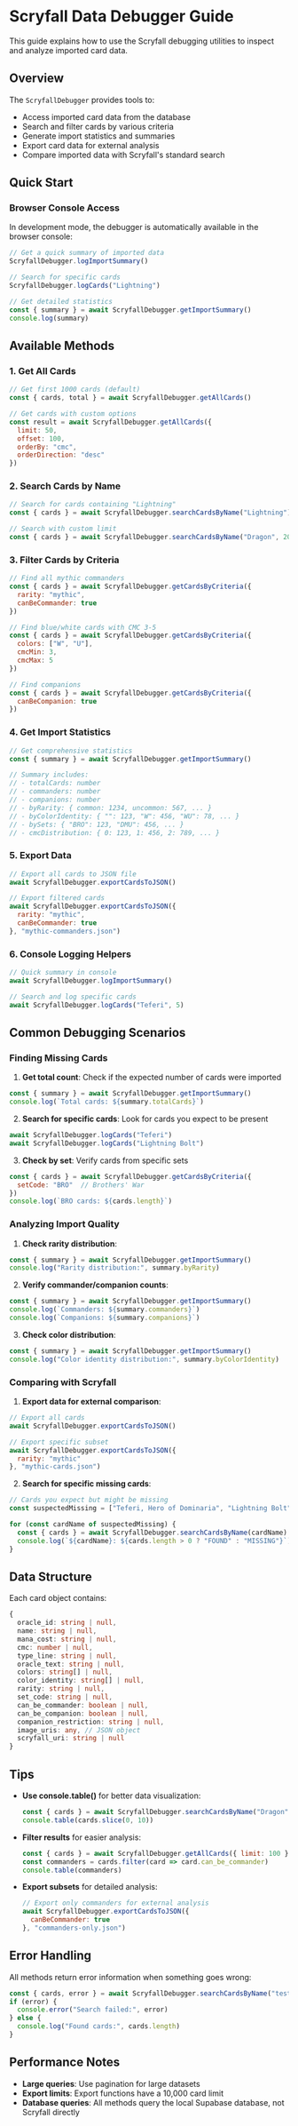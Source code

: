 # Scryfall Data Debugger Guide

This guide explains how to use the Scryfall debugging utilities to inspect and analyze imported card data.

## Overview

The `ScryfallDebugger` provides tools to:
- Access imported card data from the database
- Search and filter cards by various criteria
- Generate import statistics and summaries
- Export card data for external analysis
- Compare imported data with Scryfall's standard search

## Quick Start

### Browser Console Access

In development mode, the debugger is automatically available in the browser console:

```javascript
// Get a quick summary of imported data
ScryfallDebugger.logImportSummary()

// Search for specific cards
ScryfallDebugger.logCards("Lightning")

// Get detailed statistics
const { summary } = await ScryfallDebugger.getImportSummary()
console.log(summary)
```

## Available Methods

### 1. Get All Cards

```javascript
// Get first 1000 cards (default)
const { cards, total } = await ScryfallDebugger.getAllCards()

// Get cards with custom options
const result = await ScryfallDebugger.getAllCards({
  limit: 50,
  offset: 100,
  orderBy: "cmc",
  orderDirection: "desc"
})
```

### 2. Search Cards by Name

```javascript
// Search for cards containing "Lightning"
const { cards } = await ScryfallDebugger.searchCardsByName("Lightning")

// Search with custom limit
const { cards } = await ScryfallDebugger.searchCardsByName("Dragon", 20)
```

### 3. Filter Cards by Criteria

```javascript
// Find all mythic commanders
const { cards } = await ScryfallDebugger.getCardsByCriteria({
  rarity: "mythic",
  canBeCommander: true
})

// Find blue/white cards with CMC 3-5
const { cards } = await ScryfallDebugger.getCardsByCriteria({
  colors: ["W", "U"],
  cmcMin: 3,
  cmcMax: 5
})

// Find companions
const { cards } = await ScryfallDebugger.getCardsByCriteria({
  canBeCompanion: true
})
```

### 4. Get Import Statistics

```javascript
// Get comprehensive statistics
const { summary } = await ScryfallDebugger.getImportSummary()

// Summary includes:
// - totalCards: number
// - commanders: number  
// - companions: number
// - byRarity: { common: 1234, uncommon: 567, ... }
// - byColorIdentity: { "": 123, "W": 456, "WU": 78, ... }
// - bySets: { "BRO": 123, "DMU": 456, ... }
// - cmcDistribution: { 0: 123, 1: 456, 2: 789, ... }
```

### 5. Export Data

```javascript
// Export all cards to JSON file
await ScryfallDebugger.exportCardsToJSON()

// Export filtered cards
await ScryfallDebugger.exportCardsToJSON({
  rarity: "mythic",
  canBeCommander: true
}, "mythic-commanders.json")
```

### 6. Console Logging Helpers

```javascript
// Quick summary in console
await ScryfallDebugger.logImportSummary()

// Search and log specific cards
await ScryfallDebugger.logCards("Teferi", 5)
```

## Common Debugging Scenarios

### Finding Missing Cards

1. **Get total count**: Check if the expected number of cards were imported
```javascript
const { summary } = await ScryfallDebugger.getImportSummary()
console.log(`Total cards: ${summary.totalCards}`)
```

2. **Search for specific cards**: Look for cards you expect to be present
```javascript
await ScryfallDebugger.logCards("Teferi")
await ScryfallDebugger.logCards("Lightning Bolt")
```

3. **Check by set**: Verify cards from specific sets
```javascript
const { cards } = await ScryfallDebugger.getCardsByCriteria({
  setCode: "BRO"  // Brothers' War
})
console.log(`BRO cards: ${cards.length}`)
```

### Analyzing Import Quality

1. **Check rarity distribution**:
```javascript
const { summary } = await ScryfallDebugger.getImportSummary()
console.log("Rarity distribution:", summary.byRarity)
```

2. **Verify commander/companion counts**:
```javascript
const { summary } = await ScryfallDebugger.getImportSummary()
console.log(`Commanders: ${summary.commanders}`)
console.log(`Companions: ${summary.companions}`)
```

3. **Check color distribution**:
```javascript
const { summary } = await ScryfallDebugger.getImportSummary()
console.log("Color identity distribution:", summary.byColorIdentity)
```

### Comparing with Scryfall

1. **Export data for external comparison**:
```javascript
// Export all cards
await ScryfallDebugger.exportCardsToJSON()

// Export specific subset
await ScryfallDebugger.exportCardsToJSON({
  rarity: "mythic"
}, "mythic-cards.json")
```

2. **Search for specific missing cards**:
```javascript
// Cards you expect but might be missing
const suspectedMissing = ["Teferi, Hero of Dominaria", "Lightning Bolt", "Sol Ring"]

for (const cardName of suspectedMissing) {
  const { cards } = await ScryfallDebugger.searchCardsByName(cardName)
  console.log(`${cardName}: ${cards.length > 0 ? "FOUND" : "MISSING"}`)
}
```

## Data Structure

Each card object contains:
```typescript
{
  oracle_id: string | null,
  name: string | null,
  mana_cost: string | null,
  cmc: number | null,
  type_line: string | null,
  oracle_text: string | null,
  colors: string[] | null,
  color_identity: string[] | null,
  rarity: string | null,
  set_code: string | null,
  can_be_commander: boolean | null,
  can_be_companion: boolean | null,
  companion_restriction: string | null,
  image_uris: any, // JSON object
  scryfall_uri: string | null
}
```

## Tips

- **Use console.table()** for better data visualization:
  ```javascript
  const { cards } = await ScryfallDebugger.searchCardsByName("Dragon")
  console.table(cards.slice(0, 10))
  ```

- **Filter results** for easier analysis:
  ```javascript
  const { cards } = await ScryfallDebugger.getAllCards({ limit: 100 })
  const commanders = cards.filter(card => card.can_be_commander)
  console.table(commanders)
  ```

- **Export subsets** for detailed analysis:
  ```javascript
  // Export only commanders for external analysis
  await ScryfallDebugger.exportCardsToJSON({
    canBeCommander: true
  }, "commanders-only.json")
  ```

## Error Handling

All methods return error information when something goes wrong:

```javascript
const { cards, error } = await ScryfallDebugger.searchCardsByName("test")
if (error) {
  console.error("Search failed:", error)
} else {
  console.log("Found cards:", cards.length)
}
```

## Performance Notes

- **Large queries**: Use pagination for large datasets
- **Export limits**: Export functions have a 10,000 card limit
- **Database queries**: All methods query the local Supabase database, not Scryfall directly
